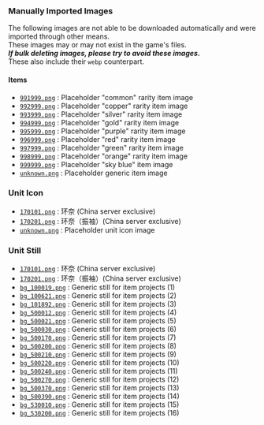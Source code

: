 ### Manually Imported Images
The following images are not able to be downloaded automatically and were imported through other means.<br />
These images may or may not exist in the game's files.<br />
***If bulk deleting images, please try to avoid these images.***<br />
These also include their `webp` counterpart.

#### Items
- [`991999.png`](items/991999.png) : Placeholder "common" rarity item image
- [`992999.png`](items/992999.png) : Placeholder "copper" rarity item image
- [`993999.png`](items/993999.png) : Placeholder "silver" rarity item image
- [`994999.png`](items/994999.png) : Placeholder "gold" rarity item image
- [`995999.png`](items/995999.png) : Placeholder "purple" rarity item image
- [`996999.png`](items/996999.png) : Placeholder "red" rarity item image
- [`997999.png`](items/997999.png) : Placeholder "green" rarity item image
- [`998999.png`](items/998999.png) : Placeholder "orange" rarity item image
- [`999999.png`](items/999999.png) : Placeholder "sky blue" item image
- [`unknown.png`](items/unknown.png) : Placeholder generic item image

### Unit Icon
- [`170101.png`](unit_icon/170101.png) : 环奈 (China server exclusive)
- [`170201.png`](unit_icon/170201.png) : 环奈（振袖）(China server exclusive)
- [`unknown.png`](unit_icon/unknown.png) : Placeholder unit icon image

### Unit Still
- [`170101.png`](unit_still/170101.png) : 环奈 (China server exclusive)
- [`170201.png`](unit_still/170201.png) : 环奈（振袖）(China server exclusive)
- [`bg_100019.png`](unit_still/bg_100019.png) : Generic still for item projects (1)
- [`bg_100621.png`](unit_still/bg_100621.png) : Generic still for item projects (2)
- [`bg_101892.png`](unit_still/bg_101892.png) : Generic still for item projects (3)
- [`bg_500012.png`](unit_still/bg_500012.png) : Generic still for item projects (4)
- [`bg_500021.png`](unit_still/bg_500021.png) : Generic still for item projects (5)
- [`bg_500030.png`](unit_still/bg_500030.png) : Generic still for item projects (6)
- [`bg_500170.png`](unit_still/bg_500170.png) : Generic still for item projects (7)
- [`bg_500200.png`](unit_still/bg_500200.png) : Generic still for item projects (8)
- [`bg_500210.png`](unit_still/bg_500210.png) : Generic still for item projects (9)
- [`bg_500220.png`](unit_still/bg_500220.png) : Generic still for item projects (10)
- [`bg_500240.png`](unit_still/bg_500240.png) : Generic still for item projects (11)
- [`bg_500270.png`](unit_still/bg_500270.png) : Generic still for item projects (12)
- [`bg_500370.png`](unit_still/bg_500370.png) : Generic still for item projects (13)
- [`bg_500390.png`](unit_still/bg_500390.png) : Generic still for item projects (14)
- [`bg_530010.png`](unit_still/bg_530010.png) : Generic still for item projects (15)
- [`bg_530200.png`](unit_still/bg_530200.png) : Generic still for item projects (16)